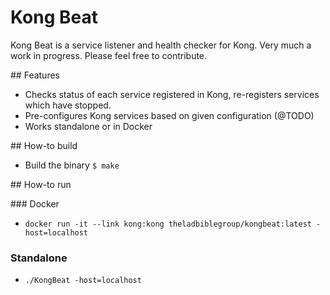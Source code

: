 # Kong Beat

Kong Beat is a service listener and health checker for Kong. Very much a work in progress. Please feel free to contribute.

## Features
- Checks status of each service registered in Kong, re-registers services which have stopped.
- Pre-configures Kong services based on given configuration (@TODO)
- Works standalone or in Docker

## How-to build
- Build the binary `$ make`

## How-to run 

### Docker
- `docker run -it --link kong:kong theladbiblegroup/kongbeat:latest -host=localhost`

### Standalone 
- `./KongBeat -host=localhost`



